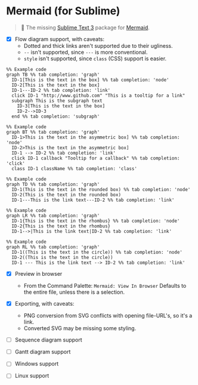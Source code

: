 # Mermaid (for Sublime)

> :tropical_fish: The missing [Sublime Text 3][] package for [Mermaid][].

- [x] Flow diagram support, with caveats:
  - Dotted and thick links aren't supported due to their ugliness.
  - `--` isn't supported, since `---` is more conventional.
  - `style` isn't supported, since `class` (CSS) support is easier.

```mermaid
%% Example code
graph TB %% tab completion: 'graph'
  ID-1[This is the text in the box] %% tab completion: 'node'
  ID-2[This is the text in the box]
  ID-1---ID-2 %% tab completion: 'link'
  click ID-1 "http://www.github.com" "This is a tooltip for a link"
  subgraph This is the subgraph text
    ID-3[This is the text in the box]
    ID-2-->ID-3
  end %% tab completion: 'subgraph'

%% Example code
graph BT %% tab completion: 'graph'
  ID-1>This is the text in the asymmetric box] %% tab completion: 'node'
  ID-2>This is the text in the asymmetric box]
  ID-1 --> ID-2 %% tab completion: 'link'
  click ID-1 callback "Tooltip for a callback" %% tab completion: 'click'
  class ID-1 className %% tab completion: 'class'

%% Example code
graph TD %% tab completion: 'graph'
  ID-1(This is the text in the rounded box) %% tab completion: 'node'
  ID-2(This is the text in the rounded box)
  ID-1---This is the link text---ID-2 %% tab completion: 'link'

%% Example code
graph LR %% tab completion: 'graph'
  ID-1{This is the text in the rhombus} %% tab completion: 'node'
  ID-2{This is the text in the rhombus}
  ID-1-->|This is the link text|ID-2 %% tab completion: 'link'

%% Example code
graph RL %% tab completion: 'graph'
  ID-1((This is the text in the circle)) %% tab completion: 'node'
  ID-2((This is the text in the circle))
  ID-1 --- This is the link text --> ID-2 %% tab completion: 'link'
```

- [x] Preview in browser
  - From the Command Palette: `Mermaid: View In Browser`
    Defaults to the entire file, unless there is a selection.

- [x] Exporting, with caveats:
  - PNG conversion from SVG conflicts with opening file-URL's, so it's a link.
  - Converted SVG may be missing some styling.

- [ ] Sequence diagram support
- [ ] Gantt diagram support
- [ ] Windows support
- [ ] Linux support

[Sublime Text 3]: http://www.sublimetext.com
[Mermaid]: http://knsv.github.io/mermaid
